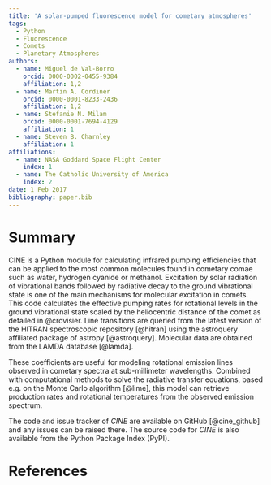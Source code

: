 ```yaml
---
title: 'A solar-pumped fluorescence model for cometary atmospheres'
tags:
  - Python
  - Fluorescence
  - Comets
  - Planetary Atmospheres
authors:
  - name: Miguel de Val-Borro
    orcid: 0000-0002-0455-9384
    affiliation: 1,2
  - name: Martin A. Cordiner
    orcid: 0000-0001-8233-2436
    affiliation: 1,2
  - name: Stefanie N. Milam
    orcid: 0000-0001-7694-4129
    affiliation: 1
  - name: Steven B. Charnley
    affiliation: 1
affiliations:
  - name: NASA Goddard Space Flight Center
    index: 1
  - name: The Catholic University of America
    index: 2
date: 1 Feb 2017
bibliography: paper.bib
---
```


# Summary

CINE is a Python module for calculating infrared pumping efficiencies that can
be applied to the most common molecules found in cometary comae such as water,
hydrogen cyanide or methanol.  Excitation by solar radiation of vibrational
bands followed by radiative decay to the ground vibrational state is one of the
main mechanisms for molecular excitation in comets.  This code calculates the
effective pumping rates for rotational levels in the ground vibrational state
scaled by the heliocentric distance of the comet as detailed in @crovisier.
Line transitions are queried from the latest version of the HITRAN
spectroscopic repository [@hitran] using the astroquery affiliated package of
astropy [@astroquery].  Molecular data are obtained from the LAMDA database
[@lamda].

These coefficients are useful for modeling rotational emission lines observed
in cometary spectra at sub-millimeter wavelengths. Combined with computational
methods to solve the radiative transfer equations, based e.g. on the Monte
Carlo algorithm [@lime], this model can retrieve production rates and
rotational temperatures from the observed emission spectrum.

The code and issue tracker of *CINE* are available on GitHub [@cine_github] and
any issues can be raised there.  The source code for *CINE* is also available
from the Python Package Index (PyPI).

# References
